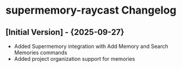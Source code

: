 # supermemory-raycast Changelog

## [Initial Version] - {2025-09-27}

- Added Supermemory integration with Add Memory and Search Memories commands
- Added project organization support for memories